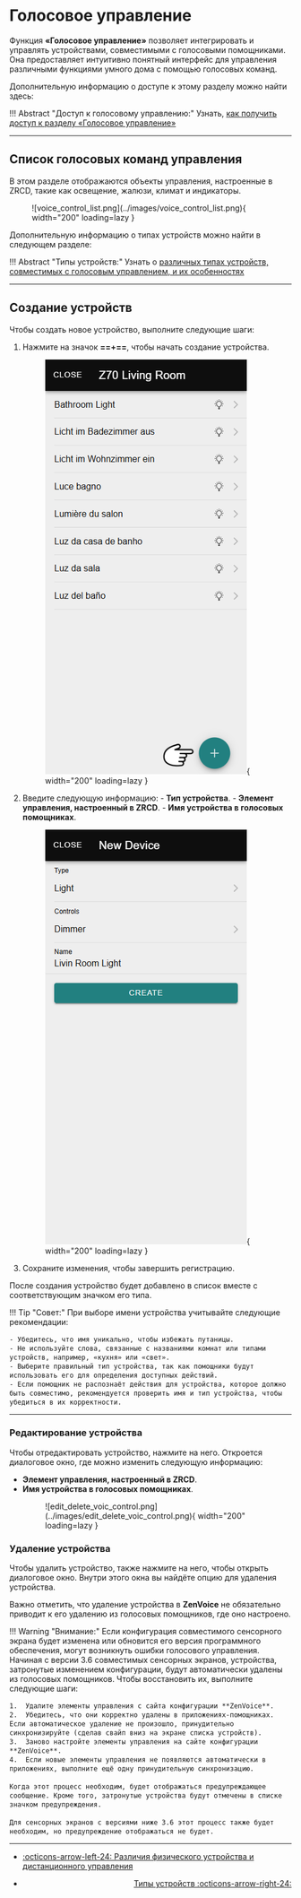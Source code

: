 # Голосовое управление

Функция **«Голосовое управление»** позволяет интегрировать и управлять устройствами, совместимыми с голосовыми помощниками. Она предоставляет интуитивно понятный интерфейс для управления различными функциями умного дома с помощью голосовых команд.

Дополнительную информацию о доступе к этому разделу можно найти здесь:

!!! Abstract "Доступ к голосовому управлению:"
    Узнать, [как получить доступ к разделу «Голосовое управление»](/zr-manual-ru/devices/device_management#voice-control)

-----

## Список голосовых команд управления

В этом разделе отображаются объекты управления, настроенные в ZRCD, такие как освещение, жалюзи, климат и индикаторы.

<figure markdown>
![voice_control_list.png](../images/voice_control_list.png){ width="200" loading=lazy }
</figure>

Дополнительную информацию о типах устройств можно найти в следующем разделе:

!!! Abstract "Типы устройств:"
    Узнать о [различных типах устройств, совместимых с голосовым управлением, и их особенностях](/zr-manual-ru/voice_control/device_types)

-----

## Создание устройств

Чтобы создать новое устройство, выполните следующие шаги:

  1.  Нажмите на значок **==+==**, чтобы начать создание устройства.
    <figure markdown>![add_voice_control_1.png](../images/add_voice_control_1.png){ width="200" loading=lazy }</figure>

  2.  Введите следующую информацию:
    - **Тип устройства**.
    - **Элемент управления, настроенный в ZRCD**.
    - **Имя устройства в голосовых помощниках**.
    <figure markdown>![add_voice_control_2.png](../images/add_voice_control_2.png){ width="200" loading=lazy }</figure>

  3.  Сохраните изменения, чтобы завершить регистрацию.

После создания устройство будет добавлено в список вместе с соответствующим значком его типа.

!!! Tip "Совет:"
    При выборе имени устройства учитывайте следующие рекомендации:

    - Убедитесь, что имя уникально, чтобы избежать путаницы.
    - Не используйте слова, связанные с названиями комнат или типами устройств, например, «кухня» или «свет».
    - Выберите правильный тип устройства, так как помощники будут использовать его для определения доступных действий.
    - Если помощник не распознаёт действия для устройства, которое должно быть совместимо, рекомендуется проверить имя и тип устройства, чтобы убедиться в их корректности.

-----

### Редактирование устройства

Чтобы отредактировать устройство, нажмите на него. Откроется диалоговое окно, где можно изменить следующую информацию:

- **Элемент управления, настроенный в ZRCD**.
- **Имя устройства в голосовых помощниках**.
    <figure markdown>![edit_delete_voic_control.png](../images/edit_delete_voic_control.png){ width="200" loading=lazy }</figure>

### Удаление устройства

Чтобы удалить устройство, также нажмите на него, чтобы открыть диалоговое окно. Внутри этого окна вы найдёте опцию для удаления устройства.

Важно отметить, что удаление устройства в **ZenVoice** не обязательно приводит к его удалению из голосовых помощников, где оно настроено.

!!! Warning "Внимание:"
    Если конфигурация совместимого сенсорного экрана будет изменена или обновится его версия программного обеспечения, могут возникнуть ошибки голосового управления. Начиная с версии 3.6 совместимых сенсорных экранов, устройства, затронутые изменением конфигурации, будут автоматически удалены из голосовых помощников. Чтобы восстановить их, выполните следующие шаги:
    
    1.  Удалите элементы управления с сайта конфигурации **ZenVoice**.
    2.  Убедитесь, что они корректно удалены в приложениях-помощниках. Если автоматическое удаление не произошло, принудительно синхронизируйте (сделав свайп вниз на экране списка устройств).
    3.  Заново настройте элементы управления на сайте конфигурации **ZenVoice**.
    4.  Если новые элементы управления не появляются автоматически в приложениях, выполните ещё одну принудительную синхронизацию.
    
    Когда этот процесс необходим, будет отображаться предупреждающее сообщение. Кроме того, затронутые устройства будут отмечены в списке значком предупреждения.
    
    Для сенсорных экранов с версиями ниже 3.6 этот процесс также будет необходим, но предупреждение отображаться не будет.

------

<div class="grid cards" markdown>

- <div class="card" style="text-align: left;">

    [:octicons-arrow-left-24: Различия физического устройства и дистанционного управления](/zr-manual-ru/devices/device_vs_remote_control)

- <div class="card" style="text-align: right;">
  
    [Типы устройств :octicons-arrow-right-24:](/zr-manual-ru/voice_control/device_types)

</div></div></div>